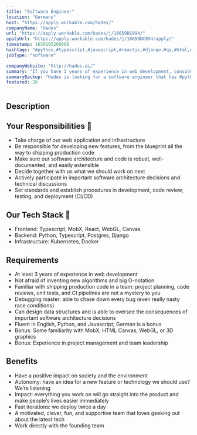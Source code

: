 ```yaml
---
title: "Software Engineer"
location: "Germany"
host: "https://apply.workable.com/hades/"
companyName: "Hades"
url: "https://apply.workable.com/hades/j/16659DC094/"
applyUrl: "https://apply.workable.com/hades/j/16659DC094/apply/"
timestamp: 1630195200000
hashtags: "#python,#typescript,#javascript,#reactjs,#django,#qa,#html,#postgresql,#kubernetes,#docker"
jobType: "software"

companyWebsite: "http://hades.ai/"
summary: "If you have 3 years of experience in web development, consider applying to Hades's job post for a new software engineer."
summaryBackup: "Hades is looking for a software engineer that has #python, #typescript, #javascript."
featured: 20
---
```


## Description

## Your Responsibilities 💪

*   Take charge of our web application and infrastructure
*   Be responsible for developing new features, from the blueprint all the way to shipping production code
*   Make sure our software architecture and code is robust, well-documented, and easily extensible
*   Decide together with us what we should work on next
*   Actively participate in important software architecture decisions and technical discussions
*   Set standards and establish procedures in development, code review, testing, and deployment (CI/CD)

## Our Tech Stack 🚀

*   Frontend: Typescript, MobX, React, WebGL, Canvas
*   Backend: Python, Typescript, Postgres, Django
*   Infrastructure: Kubernetes, Docker

## Requirements

*   At least 3 years of experience in web development
*   Not afraid of inventing new algorithms and big O-notation
*   Familiar with shipping production code in a team: project planning, code reviews, unit tests, and CI pipelines are not a mystery to you
*   Debugging master: able to chase down every bug (even really nasty race conditions)
*   Can design data structures and is able to oversee the consequences of important software architecture decisions
*   Fluent in English, Python, and Javascript; German is a bonus
*   Bonus: Some familiarity with MobX, HTML Canvas, WebGL, or 3D graphics
*   Bonus: Experience in project management and team leadership

## Benefits

*   Have a positive impact on society and the environment
*   Autonomy: have an idea for a new feature or technology we should use? We’re listening
*   Impact: everything you work on will go straight into the product and make people’s lives easier immediately
*   Fast iterations: we deploy twice a day
*   A motivated, clever, fun, and supportive team that loves geeking out about the latest tech
*   Work directly with the founding team
